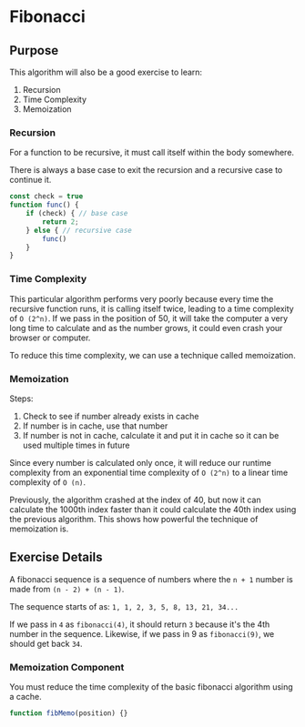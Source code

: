 # Fibonacci

## Purpose
This algorithm will also be a good exercise to learn:
1. Recursion
2. Time Complexity
3. Memoization

### Recursion
For a function to be recursive, it must call itself within the body somewhere.

There is always a base case to exit the recursion and a recursive case to continue it.

```js
const check = true
function func() {
    if (check) { // base case
        return 2;
    } else { // recursive case
        func()
    }
}
```

### Time Complexity
This particular algorithm performs very poorly because every time the recursive function runs, it is calling itself
twice, leading to a time complexity of `O (2^n)`. If we pass in the position of 50, it will take the computer a very
long time to calculate and as the number grows, it could even crash your browser or computer.

To reduce this time complexity, we can use a technique called memoization.

### Memoization
Steps:
1. Check to see if number already exists in cache
2. If number is in cache, use that number
3. If number is not in cache, calculate it and put it in cache so it can be used multiple times in future

Since every number is calculated only once, it will reduce our runtime complexity from an exponential time complexity of
`O (2^n)` to a linear time complexity of `O (n)`.

Previously, the algorithm crashed at the index of 40, but now it can calculate the 1000th index faster than it could
calculate the 40th index using the previous algorithm. This shows how powerful the technique of memoization is.

## Exercise Details
A fibonacci sequence is a sequence of numbers where the `n + 1` number is made from `(n - 2) + (n - 1)`.

The sequence starts of as: `1, 1, 2, 3, 5, 8, 13, 21, 34...`

If we pass in `4` as `fibonacci(4)`, it should return `3` because it's the 4th number in the sequence. Likewise, if we
pass in 9 as `fibonacci(9)`, we should get back `34`.

### Memoization Component
You must reduce the time complexity of the basic fibonacci algorithm using a cache.

```js
function fibMemo(position) {}
```
